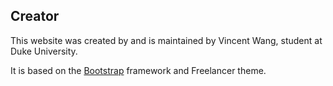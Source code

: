 ## Creator

This website was created by and is maintained by Vincent Wang, student at Duke University.  

It is based on the [Bootstrap](http://getbootstrap.com/) framework and Freelancer theme.
